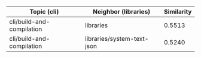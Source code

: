 | Topic (cli) | Neighbor (libraries) | Similarity |
|-------------|-------------------|------------|
| cli/build-and-compilation | libraries | 0.5513 |
| cli/build-and-compilation | libraries/system-text-json | 0.5240 |
